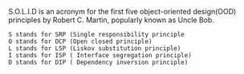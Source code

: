 S.O.L.I.D is an acronym for the first five object-oriented design(OOD) principles by Robert C. Martin, popularly known as Uncle Bob.

    S stands for SRP (Single responsibility principle
    O stands for OCP (Open closed principle)
    L stands for LSP (Liskov substitution principle)
    I stands for ISP ( Interface segregation principle)
    D stands for DIP ( Dependency inversion principle)
